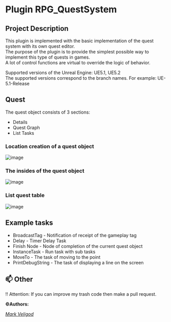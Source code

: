 # Plugin RPG_QuestSystem
## Project Description
This plugin is implemented with the basic implementation of the quest system with its own quest editor.  
The purpose of the plugin is to provide the simplest possible way to implement this type of quests in games.  
A lot of control functions are virtual to override the logic of behavior.

Supported versions of the Unreal Engine: UE5.1, UE5.2  
The supported versions correspond to the branch names. For example: UE-5.1-Release  

## Quest
The quest object consists of 3 sections:  
- Details
- Quest Graph
- List Tasks

### Location creation of a quest object
![image](https://github.com/markveligod/QuestRPGSystem/assets/34418187/f0778ffd-48f1-4ebe-a771-fc576b512e9b)

### The insides of the quest object
![image](https://github.com/markveligod/QuestRPGSystem/assets/34418187/a4868ad4-e3e1-4866-a27c-7678b7968654)

### List quest table
![image](https://github.com/markveligod/QuestRPGSystem/assets/34418187/c133ef29-3b64-41ba-88cf-505ae5e259b3)

## Example tasks
- BroadcastTag - Notification of receipt of the gameplay tag
- Delay - Timer Delay Task
- Finish Node - Node of completion of the current quest object
- InstanceTask - Run task with sub tasks
- MoveTo - The task of moving to the point
- PrintDebugString - The task of displaying a line on the screen

## 📫 Other <a name="Other"></a>
:bangbang: Attention: If you can improve my trash code then make a pull request.  

**:copyright:Authors:**  
  
*[Mark Veligod](https://github.com/markveligod)*  
